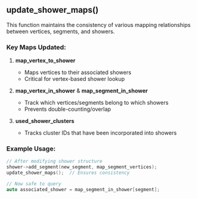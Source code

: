 ## update_shower_maps()

This function maintains the consistency of various mapping relationships between vertices, segments, and showers.

### Key Maps Updated:

1. **map_vertex_to_shower**
   - Maps vertices to their associated showers
   - Critical for vertex-based shower lookup

2. **map_vertex_in_shower** & **map_segment_in_shower**
   - Track which vertices/segments belong to which showers
   - Prevents double-counting/overlap

3. **used_shower_clusters**
   - Tracks cluster IDs that have been incorporated into showers

### Example Usage:
```cpp
// After modifying shower structure
shower->add_segment(new_segment, map_segment_vertices);
update_shower_maps();  // Ensures consistency

// Now safe to query
auto associated_shower = map_segment_in_shower[segment];
```

